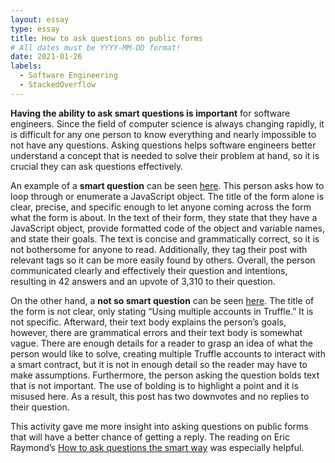 ```yaml
---
layout: essay
type: essay
title: How to ask questions on public forms
# All dates must be YYYY-MM-DD format!
date: 2021-01-26
labels:
  - Software Engineering
  - StackedOverflow
---
```


**Having the ability to ask smart questions is important** for software engineers. Since the field of computer science is always changing rapidly, it is difficult for any one person to know everything and nearly impossible to not have any questions. Asking questions helps software engineers better understand a concept that is needed to solve their problem at hand, so it is crucial they can ask questions effectively.

An example of a **smart question** can be seen [here](https://stackoverflow.com/questions/684672/how-do-i-loop-through-or-enumerate-a-javascript-object). This person asks how to loop through or enumerate a JavaScript object. The title of the form alone is clear, precise, and specific enough to let anyone coming across the form what the form is about. In the text of their form, they state that they have a JavaScript object, provide formatted code of the object and variable names, and state their goals. The text is concise and grammatically correct, so it is not bothersome for anyone to read. Additionally, they tag their post with relevant tags so it can be more easily found by others. Overall, the person communicated clearly and effectively their question and intentions, resulting in 42 answers and an upvote of 3,310 to their question.

On the other hand, a **not so smart question** can be seen [here](https://stackoverflow.com/questions/70872124/use-mutiple-accounts-in-truffle). The title of the form is not clear, only stating “Using multiple accounts in Truffle.” It is not specific. Afterward, their text body explains the person’s goals, however, there are grammatical errors and their text body is somewhat vague. There are enough details for a reader to grasp an idea of what the person would like to solve, creating multiple Truffle accounts to interact with a smart contract, but it is not in enough detail so the reader may have to make assumptions. Furthermore, the person asking the question bolds text that is not important. The use of bolding is to highlight a point and it is misused here. As a result, this post has two downvotes and no replies to their question.

This activity gave me more insight into asking questions on public forms that will have a better chance of getting a reply. The reading on Eric Raymond’s [How to ask questions the smart way](http://www.catb.org/esr/faqs/smart-questions.html) was especially helpful.
